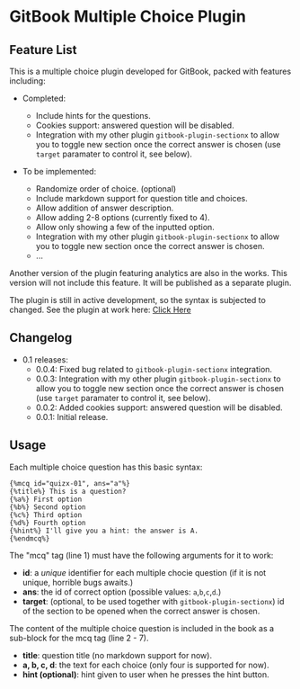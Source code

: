 GitBook Multiple Choice Plugin
===

## Feature List

This is a multiple choice plugin developed for GitBook, packed with features including:

* Completed:
	* Include hints for the questions.
	* Cookies support: answered question will be disabled.
	* Integration with my other plugin ```gitbook-plugin-sectionx``` to allow you to toggle new section once the correct answer is chosen (use ```target``` paramater to control it, see below).


* To be implemented:
	* Randomize order of choice. (optional)
	* Include markdown support for question title and choices.
	* Allow addition of answer description.
	* Allow adding 2-8 options (currently fixed to 4).
	* Allow only showing a few of the inputted option.
	* Integration with my other plugin ```gitbook-plugin-sectionx``` to allow you to toggle new section once the correct answer is chosen.
	* ...

Another version of the plugin featuring analytics are also in the works. This version will not include this feature. It will be published as a separate plugin.

The plugin is still in active development, so the syntax is subjected to changed. See the plugin at work here: [Click Here](http://ymcatar.gitbooks.io/gitbook-test/content/testing_mcqx.html)

## Changelog

* 0.1 releases:
	* 0.0.4: Fixed bug related to ```gitbook-plugin-sectionx``` integration.
	* 0.0.3: Integration with my other plugin ```gitbook-plugin-sectionx``` to allow you to toggle new section once the correct answer is chosen (use ```target``` paramater to control it, see below).
	* 0.0.2: Added cookies support: answered question will be disabled.
	* 0.0.1: Initial release.

## Usage

Each multiple choice question has this basic syntax:

```
{%mcq id="quizx-01", ans="a"%}
{%title%} This is a question?
{%a%} First option
{%b%} Second option
{%c%} Third option
{%d%} Fourth option
{%hint%} I'll give you a hint: the answer is A. 
{%endmcq%}
```

The "mcq" tag (line 1) must have the following arguments for it to work:

* **id**: a *unique* identifier for each multiple chocie question (if it is not unique, horrible bugs awaits.)
* **ans**: the id of correct option (possible values: ```a```,```b```,```c```,```d```.)
* **target**: (optional, to be used together with ```gitbook-plugin-sectionx```) id of the section to be opened when the correct answer is chosen.

The content of the multiple choice question is included in the book as a sub-block for the mcq tag (line 2 - 7).

* **title**: question title (no markdown support for now).
* **a, b, c, d**: the text for each choice (only four is supported for now).
* **hint (optional)**: hint given to user when he presses the hint button.